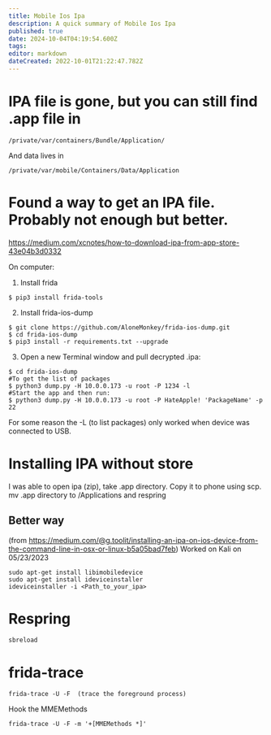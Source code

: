```yaml
---
title: Mobile Ios Ipa
description: A quick summary of Mobile Ios Ipa
published: true
date: 2024-10-04T04:19:54.600Z
tags: 
editor: markdown
dateCreated: 2022-10-01T21:22:47.782Z
---
```


# IPA file is gone, but you can still find .app file in

```
/private/var/containers/Bundle/Application/
```

And data lives in 
```
/private/var/mobile/Containers/Data/Application
```


# Found a way to get an IPA file.  Probably not enough but better.

https://medium.com/xcnotes/how-to-download-ipa-from-app-store-43e04b3d0332

On computer:
1. Install frida
```
$ pip3 install frida-tools
```

2. Install frida-ios-dump
```
$ git clone https://github.com/AloneMonkey/frida-ios-dump.git
$ cd frida-ios-dump
$ pip3 install -r requirements.txt --upgrade
```

3. Open a new Terminal window and pull decrypted .ipa:
```
$ cd frida-ios-dump
#To get the list of packages
$ python3 dump.py -H 10.0.0.173 -u root -P 1234 -l  
#Start the app and then run:
$ python3 dump.py -H 10.0.0.173 -u root -P HateApple! 'PackageName' -p 22
```

For some reason the -L (to list packages) only worked when device was connected to USB.

# Installing IPA without store
I was able to open ipa (zip), take .app directory.  Copy it to phone using scp.  mv .app directory to /Applications and respring

## Better way 
(from https://medium.com/@g.toolit/installing-an-ipa-on-ios-device-from-the-command-line-in-osx-or-linux-b5a05bad7feb)
Worked on Kali on 05/23/2023
```
sudo apt-get install libimobiledevice  
sudo apt-get install ideviceinstaller
ideviceinstaller -i <Path_to_your_ipa>
```

# Respring
```
sbreload
```

# frida-trace
```
frida-trace -U -F  (trace the foreground process)
```

Hook the MMEMethods
```
frida-trace -U -F -m '+[MMEMethods *]' 
```